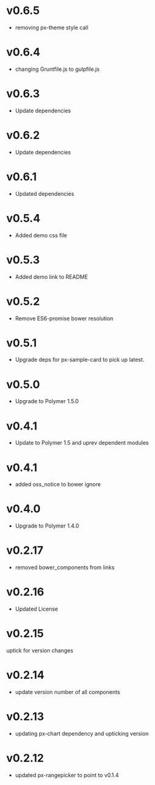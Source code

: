 v0.6.5
==================
* removing px-theme style call


v0.6.4
==================
* changing Gruntfile.js to gulpfile.js

v0.6.3
===============
* Update dependencies

v0.6.2
===============
* Update dependencies

v0.6.1
===============
* Updated dependencies

v0.5.4
===============
* Added demo css file

v0.5.3
===============
* Added demo link to README

v0.5.2
===============
* Remove ES6-promise bower resolution

v0.5.1
================
* Upgrade deps for px-sample-card to pick up latest.

v0.5.0
================
* Upgrade to Polymer 1.5.0

v0.4.1
================
* Update to Polymer 1.5 and uprev dependent modules

v0.4.1
================
* added oss_notice to bower ignore

v0.4.0
================
* Upgrade to Polymer 1.4.0

v0.2.17
================
* removed bower_components from links

v0.2.16
================
* Updated License

v0.2.15
=================
uptick for version changes

v0.2.14
=================
* update version number of all components

v0.2.13
=================
* updating px-chart dependency and upticking version

v0.2.12
==================
* updated px-rangepicker to point to v0.1.4
